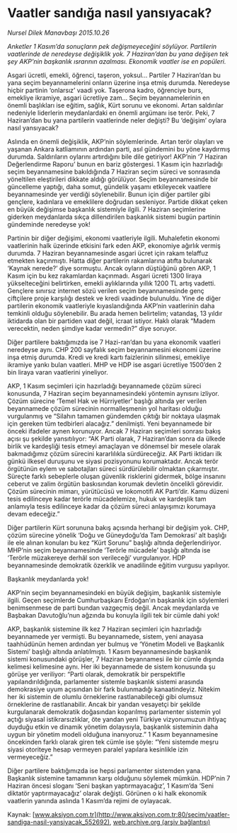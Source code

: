 # Vaatler sandığa nasıl yansıyacak?

*Nursel Dilek Manavbaşı 2015.10.26*

<div class="pNewsDetailMainContent ctx_content" itemprop="articleBody">
 <p>
  <em>
   Anketler 1 Kasım’da sonuçların pek değişmeyeceğini söylüyor. Partilerin vaatlerinde de neredeyse değişiklik yok. 7 Haziran’dan bu yana değişen tek şey AKP’nin başkanlık ısrarının azalması. Ekonomik vaatler ise en popüleri.
  </em>
 </p>
 <p>
  Asgari ücretli, emekli, öğrenci, taşeron, yoksul... Partiler 7 Haziran’dan bu yana seçim beyannamelerini onların üzerine inşa etmiş durumda. Neredeyse hiçbir partinin ‘onlarsız’ vaadi yok. Taşerona kadro, öğrenciye burs, emekliye ikramiye, asgari ücretliye zam… Seçim beyannamelerinin en önemli başlıkları ise eğitim, sağlık, Kürt sorunu ve ekonomi. Artan saldırılar nedeniyle liderlerin meydanlardaki en önemli argümanı ise terör. Peki, 7 Haziran’dan bu yana partilerin vaatlerinde neler değişti? Bu ‘değişim’ oylara nasıl yansıyacak?
 </p>
 <p>
  Aslında en önemli değişiklik, AKP’nin söylemlerinde. Artan terör olayları ve yaşanan Ankara katliamının ardından parti, asıl gündemini bu yöne kaydırmış durumda. Saldırıların oylarını artırdığını bile dile getiriyor! AKP’nin ‘7 Haziran Değerlendirme Raporu’ bunun en bariz göstergesi. 1 Kasım için hazırladığı seçim beyannamesine bakıldığında 7 Haziran seçim süreci ve sonrasında yöneltilen eleştirileri dikkate aldığı görülüyor. Seçim beyannamesinde bir güncelleme yaptığı, daha somut, gündelik yaşamı etkileyecek vaatlere beyannamesinde yer verdiği söylenebilir. Bunun için diğer partiler gibi gençlere, kadınlara ve emeklilere doğrudan sesleniyor. Partide dikkat çeken en büyük değişimse başkanlık sistemiyle ilgili. 7 Haziran seçimlerine giderken meydanlarda sıkça dillendirilen başkanlık sistemi bugün partinin gündeminde neredeyse yok!
 </p>
 <p>
  Partinin bir diğer değişimi, ekonomi vaatleriyle ilgili. Muhalefetin ekonomi vaatlerinin halk üzerinde etkisini fark eden AKP, ekonomiye ağırlık vermiş durumda. 7 Haziran beyannamesinde asgari ücret için rakam telaffuz etmekten kaçınmıştı. Hatta diğer partilerin rakamlarına atıfta bulunarak ‘Kaynak nerede?’ diye sormuştu. Ancak oyların düştüğünü gören AKP, 1 Kasım için bu kez rakamlardan kaçınmadı. Asgari ücreti 1300 liraya yükselteceğini belirtirken, emekli aylıklarında yıllık 1200 TL artış vadetti. Gençlere sınırsız internet sözü verilen seçim beyannamesinde genç çiftçilere proje karşılığı destek ve kredi vaadinde bulunuldu. Yine de diğer partilerin ekonomik vaatleriyle kıyaslandığında AKP’nin vaatlerinin daha temkinli olduğu söylenebilir. Bu arada hemen belirtelim; vatandaş, 13 yıldır iktidarda olan bir partiden vaat değil, icraat istiyor. Haklı olarak “Madem verecektin, neden şimdiye kadar vermedin?” diye soruyor.
 </p>
 <p>
  Diğer partilere baktığımızda ise 7 Hazi-ran’dan bu yana ekonomik vaatleri neredeyse aynı. CHP 200 sayfalık seçim beyannamesini ekonomi üzerine inşa etmiş durumda. Kredi ve kredi kartı faizlerinin silinmesi, emekliye ikramiye yankı bulan vaatleri. MHP ve HDP ise asgari ücretliye 1500’den 2 bin liraya varan vaatlerini yineliyor.
 </p>
 <p>
  AKP, 1 Kasım seçimleri için hazırladığı beyannamede çözüm süreci konusunda, 7 Haziran seçim beyannamesindeki yöntemin aynısını izliyor. Çözüm sürecine ‘Temel Hak ve Hürriyetler’ başlığı altında yer verilen beyannamede çözüm sürecinin normalleşmenin yol haritası olduğu vurgulanmış ve “Silahın tamamen gündemden çıktığı bir noktaya ulaşmak için gereken tüm tedbirleri alacağız.” denilmişti. Yeni beyannamede bir önceki ifadeler aynen korunuyor. Ancak 7 Haziran seçimleri sonrası bakış açısı şu şekilde yansıtılıyor: “AK Parti olarak, 7 Haziran’dan sonra da ülkede birlik ve kardeşliği tesis etmeyi amaçlayan ve dönemsel bir mesele olarak bakmadığımız çözüm sürecini kararlılıkla sürdüreceğiz. AK Parti iktidarı ilk günkü ilkesel duruşunu ve siyasi pozisyonunu korumaktadır. Ancak terör örgütünün eylem ve sabotajları süreci sürdürülebilir olmaktan çıkarmıştır. Süreçte farklı sebeplerle oluşan güvenlik risklerini gidermek, bölge insanını ceberut ve zalim örgütün baskısından korumak devletin öncelikli görevidir. Çözüm sürecinin mimarı, yürütücüsü ve lokomotifi AK Parti’dir. Kamu düzeni tesis edilinceye kadar terörle mücadelemize, hukuk ve kardeşlik tam anlamıyla tesis edilinceye kadar da çözüm süreci anlayışımızı korumaya devam edeceğiz.”
 </p>
 <p>
  Diğer partilerin Kürt sorununa bakış açısında herhangi bir değişim yok. CHP, çözüm sürecine yönelik ‘Doğu ve Güneydoğu’da Tam Demokrasi’ alt başlığı ile ele alınan konuları bu kez “Kürt Sorunu” başlığı altında değerlendiriyor. MHP’nin seçim beyannamesinde ‘Terörle mücadele’ başlığı altında ise ‘Terörle müzakereye derhâl son verileceği’ vurgulanıyor. HDP beyannamesinde demokratik özerklik ve anadilinde eğitim vurgusu yapılıyor.
 </p>
 <p>
  Başkanlık meydanlarda yok!
 </p>
 <p>
  AKP’nin seçim beyannamesindeki en büyük değişim, başkanlık sistemiyle ilgili. Geçen seçimlerde Cumhurbaşkanı Erdoğan’ın başkanlık için söylemleri benimsenmese de parti bundan vazgeçmiş değil. Ancak meydanlarda ve Başbakan Davutoğlu’nun ağzında bu konuyla ilgili tek bir cümle dahi yok!
 </p>
 <p>
  AKP, başkanlık sistemine ilk kez 7 Haziran seçimleri için hazırladığı beyannamede yer vermişti. Bu beyannamede, sistem, yeni anayasa taahhüdünün hemen ardından yer bulmuş ve ‘Yönetim Modeli ve Başkanlık Sistemi’ başlığı altında anlatılmıştı. 1 Kasım beyannamesinde başkanlık sistemi konusundaki görüşler, 7 Haziran beyannamesi ile bir cümle dışında kelimesi kelimesine aynı. Her iki beyannamede de sistem konusunda şu görüşe yer veriliyor: “Parti olarak, demokratik bir perspektifle yapılandırıldığında, parlamenter sistemle başkanlık sistemi arasında demokrasiye uyum açısından bir fark bulunmadığı kanaatindeyiz. Nitekim her iki sistemin de olumlu örneklerine rastlanabileceği gibi olumsuz örneklerine de rastlanabilir. Ancak bir yandan vesayetçi bir şekilde kurgulanarak demokratik doğasından koparılmış parlamenter sistemin yol açtığı siyasal istikrarsızlıklar, öte yandan yeni Türkiye vizyonumuzun ihtiyaç duyduğu etkin ve dinamik yönetim dolayısıyla, başkanlık sisteminin daha uygun bir yönetim modeli olduğuna inanıyoruz.” 1 Kasım beyannamesine öncekinden farklı olarak giren tek cümle ise şöyle: “Yeni sistemde meşru siyasi otoriteye hesap vermeyen paralel yapılara kesinlikle izin vermeyeceğiz.”
 </p>
 <p>
  Diğer partilere baktığımızda ise hepsi parlamenter sistemden yana. Başkanlık sistemine tamamının karşı olduğunu söylemek mümkün. HDP’nin 7 Haziran öncesi sloganı ‘Seni başkan yaptırmayacağız’, 1 Kasım’da ‘Seni diktatör yaptırmayacağız’ olarak değişti. Görünen o ki halk ekonomik vaatlerin yanında aslında 1 Kasım’da rejimi de oylayacak.
 </p>
</div>


Kaynak: [www.aksiyon.com.tr](http://www.aksiyon.com.tr:80/secim/vaatler-sandiga-nasil-yansiyacak_552692), [web.archive.org (arşiv bağlantısı)](http://web.archive.org/web/20151102054749/http://www.aksiyon.com.tr:80/secim/vaatler-sandiga-nasil-yansiyacak_552692)
